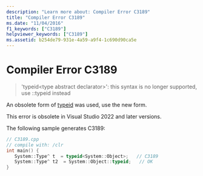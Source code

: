 ```yaml
---
description: "Learn more about: Compiler Error C3189"
title: "Compiler Error C3189"
ms.date: "11/04/2016"
f1_keywords: ["C3189"]
helpviewer_keywords: ["C3189"]
ms.assetid: b254de79-931e-4a59-a9f4-1c690d90ca5e
---
```

# Compiler Error C3189

> 'typeid\<type abstract declarator>': this syntax is no longer supported, use ::typeid instead

An obsolete form of [typeid](../../extensions/typeid-cpp-component-extensions.md) was used, use the new form.

This error is obsolete in Visual Studio 2022 and later versions.

The following sample generates C3189:

```cpp
// C3189.cpp
// compile with: /clr
int main() {
   System::Type^ t  = typeid<System::Object>;   // C3189
   System::Type^ t2  = System::Object::typeid;   // OK
}
```
